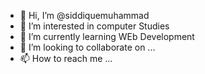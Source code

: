- 👋 Hi, I’m @siddiquemuhammad
- 👀 I’m interested in computer Studies
- 🌱 I’m currently learning WEb Development
- 💞️ I’m looking to collaborate on ...
- 📫 How to reach me ...

<!---
siddiquemuhammad/siddiquemuhammad is a ✨ special ✨ repository because its `README.md` (this file) appears on your GitHub profile.
You can click the Preview link to take a look at your changes.
--->
